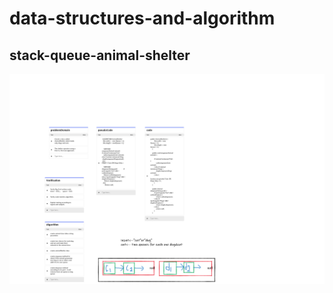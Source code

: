 # data-structures-and-algorithm

## stack-queue-animal-shelter

![stack-queue-animal-shelter](https://github.com/Amara002/data-structures-and-algorithm/blob/master/codechallenge12final.png)
